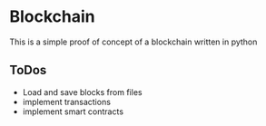# Blockchain
This is a simple proof of concept of a blockchain written in python

## ToDos
- Load and save blocks from files
- implement transactions
- implement smart contracts
